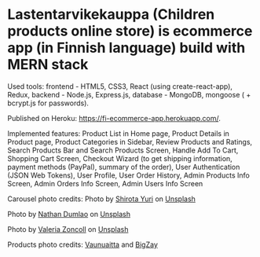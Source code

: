 # Lastentarvikekauppa (Children products online store) is ecommerce app (in Finnish language) build with MERN stack

Used tools: frontend - HTML5, CSS3, React (using create-react-app), Redux, backend - Node.js, Express.js, database - MongoDB, mongoose ( + bcrypt.js for passwords).

Published on Heroku: https://fi-ecommerce-app.herokuapp.com/.

Implemented features: Product List in Home page, Product Details in Product page, Product Categories in Sidebar, Review Products and Ratings, Search Products Bar and Search Products Screen, Handle Add To Cart, Shopping Cart Screen, Checkout Wizard (to get shipping information, payment methods (PayPal), summary of 
the order), User Authentication (JSON Web Tokens), User Profile, User Order History, Admin Products Info Screen, Admin Orders Info Screen, Admin Users Info Screen

Carousel photo credits:
<span>Photo by <a href="https://unsplash.com/@itshoobastank?utm_source=unsplash&amp;utm_medium=referral&amp;utm_content=creditCopyText">Shirota Yuri</a> on <a href="https://unsplash.com/s/photos/toys?utm_source=unsplash&amp;utm_medium=referral&amp;utm_content=creditCopyText">Unsplash</a></span>

<span>Photo by <a href="https://unsplash.com/@nate_dumlao?utm_source=unsplash&amp;utm_medium=referral&amp;utm_content=creditCopyText">Nathan Dumlao</a> on <a href="https://unsplash.com/s/photos/children?utm_source=unsplash&amp;utm_medium=referral&amp;utm_content=creditCopyText">Unsplash</a></span>

<span>Photo by <a href="https://unsplash.com/@zoncoll?utm_source=unsplash&amp;utm_medium=referral&amp;utm_content=creditCopyText">Valeria Zoncoll</a> on <a href="https://unsplash.com/s/photos/baby?utm_source=unsplash&amp;utm_medium=referral&amp;utm_content=creditCopyText">Unsplash</a></span>

Products photo credits: <a href="https://www.vaunuaitta.fi/">Vaunuaitta</a> and <a href="https://www.bigzay.com/product/mickey-mouse-soft-toy/" target="_blank" rel="noreferrer">BigZay</a>
